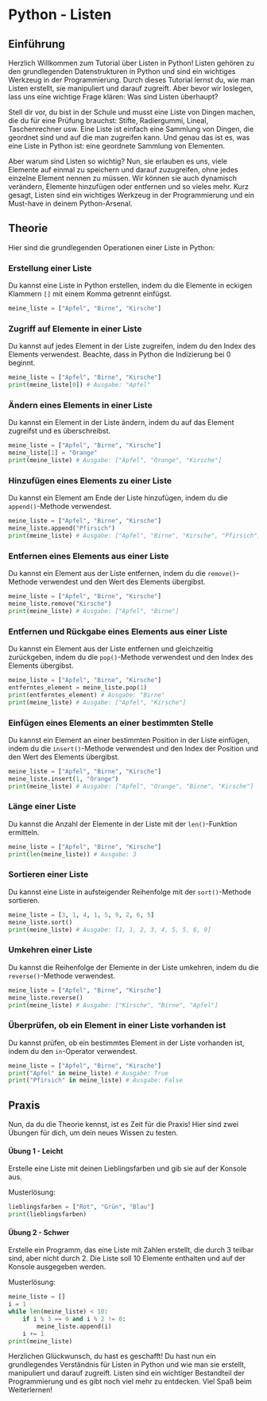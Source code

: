 

# Python - Listen

## Einführung
Herzlich Willkommen zum Tutorial über Listen in Python! Listen gehören zu den grundlegenden Datenstrukturen in Python und sind ein wichtiges Werkzeug in der Programmierung. Durch dieses Tutorial lernst du, wie man Listen erstellt, sie manipuliert und darauf zugreift. Aber bevor wir loslegen, lass uns eine wichtige Frage klären: Was sind Listen überhaupt?

Stell dir vor, du bist in der Schule und musst eine Liste von Dingen machen, die du für eine Prüfung brauchst: Stifte, Radiergummi, Lineal, Taschenrechner usw. Eine Liste ist einfach eine Sammlung von Dingen, die geordnet sind und auf die man zugreifen kann. Und genau das ist es, was eine Liste in Python ist: eine geordnete Sammlung von Elementen.

Aber warum sind Listen so wichtig? Nun, sie erlauben es uns, viele Elemente auf einmal zu speichern und darauf zuzugreifen, ohne jedes einzelne Element nennen zu müssen. Wir können sie auch dynamisch verändern, Elemente hinzufügen oder entfernen und so vieles mehr. Kurz gesagt, Listen sind ein wichtiges Werkzeug in der Programmierung und ein Must-have in deinem Python-Arsenal.

## Theorie

Hier sind die grundlegenden Operationen einer Liste in Python:

### Erstellung einer Liste
Du kannst eine Liste in Python erstellen, indem du die Elemente in eckigen Klammern `[]` mit einem Komma getrennt einfügst.

```python
meine_liste = ["Apfel", "Birne", "Kirsche"]
```

### Zugriff auf Elemente in einer Liste
Du kannst auf jedes Element in der Liste zugreifen, indem du den Index des Elements verwendest. Beachte, dass in Python die Indizierung bei 0 beginnt.

```python
meine_liste = ["Apfel", "Birne", "Kirsche"]
print(meine_liste[0]) # Ausgabe: "Apfel"
```

### Ändern eines Elements in einer Liste
Du kannst ein Element in der Liste ändern, indem du auf das Element zugreifst und es überschreibst.

```python
meine_liste = ["Apfel", "Birne", "Kirsche"]
meine_liste[1] = "Orange"
print(meine_liste) # Ausgabe: ["Apfel", "Orange", "Kirsche"]
```

### Hinzufügen eines Elements zu einer Liste
Du kannst ein Element am Ende der Liste hinzufügen, indem du die `append()`-Methode verwendest.

```python
meine_liste = ["Apfel", "Birne", "Kirsche"]
meine_liste.append("Pfirsich")
print(meine_liste) # Ausgabe: ["Apfel", "Birne", "Kirsche", "Pfirsich"]
```

### Entfernen eines Elements aus einer Liste
Du kannst ein Element aus der Liste entfernen, indem du die `remove()`-Methode verwendest und den Wert des Elements übergibst.

```python
meine_liste = ["Apfel", "Birne", "Kirsche"]
meine_liste.remove("Kirsche")
print(meine_liste) # Ausgabe: ["Apfel", "Birne"]
```

### Entfernen und Rückgabe eines Elements aus einer Liste
Du kannst ein Element aus der Liste entfernen und gleichzeitig zurückgeben, indem du die `pop()`-Methode verwendest und den Index des Elements übergibst.

```python
meine_liste = ["Apfel", "Birne", "Kirsche"]
entferntes_element = meine_liste.pop(1)
print(entferntes_element) # Ausgabe: "Birne"
print(meine_liste) # Ausgabe: ["Apfel", "Kirsche"]
```

### Einfügen eines Elements an einer bestimmten Stelle
Du kannst ein Element an einer bestimmten Position in der Liste einfügen, indem du die `insert()`-Methode verwendest und den Index der Position und den Wert des Elements übergibst.

```python
meine_liste = ["Apfel", "Birne", "Kirsche"]
meine_liste.insert(1, "Orange")
print(meine_liste) # Ausgabe: ["Apfel", "Orange", "Birne", "Kirsche"]
```

### Länge einer Liste
Du kannst die Anzahl der Elemente in der Liste mit der `len()`-Funktion ermitteln.

```python
meine_liste = ["Apfel", "Birne", "Kirsche"]
print(len(meine_liste)) # Ausgabe: 3
```

### Sortieren einer Liste
Du kannst eine Liste in aufsteigender Reihenfolge mit der `sort()`-Methode sortieren.

```python
meine_liste = [3, 1, 4, 1, 5, 9, 2, 6, 5]
meine_liste.sort()
print(meine_liste) # Ausgabe: [1, 1, 2, 3, 4, 5, 5, 6, 9]
```

### Umkehren einer Liste
Du kannst die Reihenfolge der Elemente in der Liste umkehren, indem du die `reverse()`-Methode verwendest.

```python
meine_liste = ["Apfel", "Birne", "Kirsche"]
meine_liste.reverse()
print(meine_liste) # Ausgabe: ["Kirsche", "Birne", "Apfel"]
```

### Überprüfen, ob ein Element in einer Liste vorhanden ist
Du kannst prüfen, ob ein bestimmtes Element in der Liste vorhanden ist, indem du den `in`-Operator verwendest.

```python
meine_liste = ["Apfel", "Birne", "Kirsche"]
print("Apfel" in meine_liste) # Ausgabe: True
print("Pfirsich" in meine_liste) # Ausgabe: False
```

## Praxis
Nun, da du die Theorie kennst, ist es Zeit für die Praxis! Hier sind zwei Übungen für dich, um dein neues Wissen zu testen.

#### Übung 1 - Leicht
Erstelle eine Liste mit deinen Lieblingsfarben und gib sie auf der Konsole aus.

Musterlösung:

```python
lieblingsfarben = ["Rot", "Grün", "Blau"]
print(lieblingsfarben)
```

#### Übung 2 - Schwer
Erstelle ein Programm, das eine Liste mit Zahlen erstellt, die durch 3 teilbar sind, aber nicht durch 2. Die Liste soll 10 Elemente enthalten und auf der Konsole ausgegeben werden.

Musterlösung:

```python
meine_liste = []
i = 1
while len(meine_liste) < 10:
    if i % 3 == 0 and i % 2 != 0:
        meine_liste.append(i)
    i += 1
print(meine_liste)
```

Herzlichen Glückwunsch, du hast es geschafft! Du hast nun ein grundlegendes Verständnis für Listen in Python und wie man sie erstellt, manipuliert und darauf zugreift. Listen sind ein wichtiger Bestandteil der Programmierung und es gibt noch viel mehr zu entdecken. Viel Spaß beim Weiterlernen!

